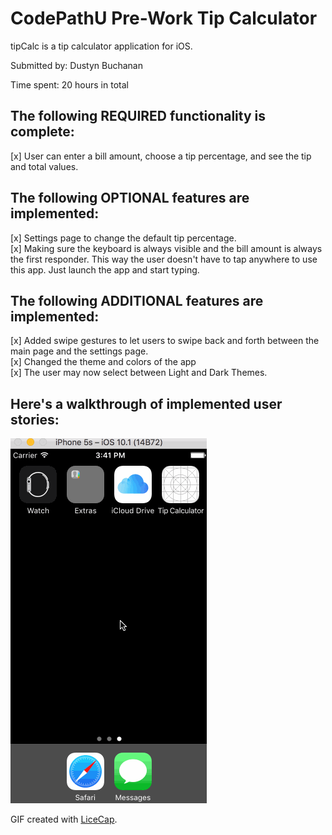 # **CodePathU Pre-Work Tip Calculator**

tipCalc is a tip calculator application for iOS.

Submitted by: Dustyn Buchanan

Time spent: 20 hours in total

## The following REQUIRED  functionality is complete:
[x] User can enter a bill amount, choose a tip percentage, and see the tip and total values.

## The following OPTIONAL features are implemented:
[x] Settings page to change the default tip percentage. 
<br>[x] Making sure the keyboard is always visible and the bill amount is always the first responder. This way the user doesn't have to tap anywhere to use this app. Just launch the app and start typing.

## The following ADDITIONAL features are implemented:
[x] Added swipe gestures to let users to swipe back and forth between the main page and the settings page.
<br>[x] Changed the theme and colors of the app 
<br>[x] The user may now select between Light and Dark Themes.



## Here's a walkthrough of implemented user stories:

![animatedGIF](tipCalcWalkthrough.gif)

GIF created with [LiceCap](http://www.cockos.com/licecap/).


